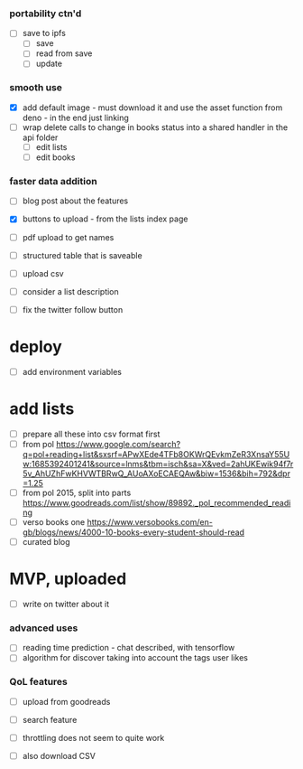 
### portability ctn'd
- [ ] save to ipfs
  - [ ] save
  - [ ] read from save
  - [ ] update
### smooth use

- [x] add default image - must download it and use the asset function from
      deno - in the end just linking
- [ ] wrap delete calls to change in books status into a shared handler in the
      api folder
  - [ ] edit lists
  - [ ] edit books

### faster data addition

- [ ] blog post about the features

- [x] buttons to upload - from the lists index page
- [ ] pdf upload to get names
- [ ] structured table that is saveable
- [ ] upload csv
- [ ] consider a list description
- [ ] fix the twitter follow button

# deploy

- [ ] add environment variables

# add lists

- [ ] prepare all these into csv format first
- [ ] from pol
      https://www.google.com/search?q=pol+reading+list&sxsrf=APwXEde4TFb8OKWrQEvkmZeR3XnsaY55Uw:1685392401241&source=lnms&tbm=isch&sa=X&ved=2ahUKEwik94f7r5v_AhUZhFwKHVWTBRwQ_AUoAXoECAEQAw&biw=1536&bih=792&dpr=1.25
- [ ] from pol 2015, split into parts
      https://www.goodreads.com/list/show/89892._pol_recommended_reading
- [ ] verso books one
      https://www.versobooks.com/en-gb/blogs/news/4000-10-books-every-student-should-read
- [ ] curated blog

# MVP, uploaded

- [ ] write on twitter about it

### advanced uses

- [ ] reading time prediction - chat described, with tensorflow
- [ ] algorithm for discover taking into account the tags user likes

### QoL features

- [ ] upload from goodreads
- [ ] search feature
- [ ] throttling does not seem to quite work
- [ ] also download CSV

